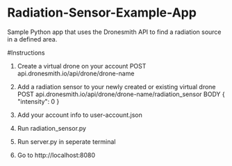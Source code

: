 # Radiation-Sensor-Example-App
Sample Python app that uses the Dronesmith API to find a radiation source in a defined area. 

#Instructions

1. Create a virtual drone on your account
POST api.dronesmith.io/api/drone/drone-name

2. Add a radiation sensor to your newly created or existing virtual drone
POST api.dronesmith.io/api/drone/drone-name/radiation_sensor
BODY 
{
  "intensity": 0
}

3. Add your account info to user-account.json
4. Run radiation_sensor.py
5. Run server.py in seperate terminal
6. Go to http://localhost:8080
